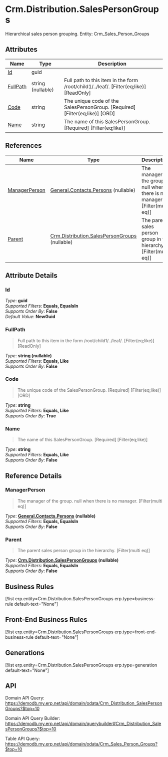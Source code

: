 # Crm.Distribution.SalesPersonGroups

Hierarchical sales person grouping. Entity: Crm_Sales_Person_Groups

## Attributes

| Name | Type | Description |
| ---- | ---- | --- |
| [Id](Crm.Distribution.SalesPersonGroups.md#Id) | guid |  
| [FullPath](Crm.Distribution.SalesPersonGroups.md#FullPath) | string (nullable) | Full path to this item in the form /root/child1/../leaf/. [Filter(eq;like)] [ReadOnly] 
| [Code](Crm.Distribution.SalesPersonGroups.md#Code) | string | The unique code of the SalesPersonGroup. [Required] [Filter(eq;like)] [ORD] 
| [Name](Crm.Distribution.SalesPersonGroups.md#Name) | string | The name of this SalesPersonGroup. [Required] [Filter(eq;like)] 

## References

| Name | Type | Description |
| ---- | ---- | --- |
| [ManagerPerson](Crm.Distribution.SalesPersonGroups.md#ManagerPerson) | [General.Contacts.Persons](General.Contacts.Persons.md) (nullable) | The manager of the group. null when there is no manager. [Filter(multi eq)] |
| [Parent](Crm.Distribution.SalesPersonGroups.md#Parent) | [Crm.Distribution.SalesPersonGroups](Crm.Distribution.SalesPersonGroups.md) (nullable) | The parent sales person group in the hierarchy. [Filter(multi eq)] |


## Attribute Details

### Id

_Type_: **guid**  
_Supported Filters_: **Equals, EqualsIn**  
_Supports Order By_: **False**  
_Default Value_: **NewGuid**  

### FullPath

> Full path to this item in the form /root/child1/../leaf/. [Filter(eq;like)] [ReadOnly]

_Type_: **string (nullable)**  
_Supported Filters_: **Equals, Like**  
_Supports Order By_: **False**  

### Code

> The unique code of the SalesPersonGroup. [Required] [Filter(eq;like)] [ORD]

_Type_: **string**  
_Supported Filters_: **Equals, Like**  
_Supports Order By_: **True**  

### Name

> The name of this SalesPersonGroup. [Required] [Filter(eq;like)]

_Type_: **string**  
_Supported Filters_: **Equals, Like**  
_Supports Order By_: **False**  


## Reference Details

### ManagerPerson

> The manager of the group. null when there is no manager. [Filter(multi eq)]

_Type_: **[General.Contacts.Persons](General.Contacts.Persons.md) (nullable)**  
_Supported Filters_: **Equals, EqualsIn**  
_Supports Order By_: **False**  

### Parent

> The parent sales person group in the hierarchy. [Filter(multi eq)]

_Type_: **[Crm.Distribution.SalesPersonGroups](Crm.Distribution.SalesPersonGroups.md) (nullable)**  
_Supported Filters_: **Equals, EqualsIn**  
_Supports Order By_: **False**  



## Business Rules

[!list erp.entity=Crm.Distribution.SalesPersonGroups erp.type=business-rule default-text="None"]

## Front-End Business Rules

[!list erp.entity=Crm.Distribution.SalesPersonGroups erp.type=front-end-business-rule default-text="None"]

## Generations

[!list erp.entity=Crm.Distribution.SalesPersonGroups erp.type=generation default-text="None"]

## API

Domain API Query:
<https://demodb.my.erp.net/api/domain/odata/Crm_Distribution_SalesPersonGroups?$top=10>

Domain API Query Builder:
<https://demodb.my.erp.net/api/domain/querybuilder#Crm_Distribution_SalesPersonGroups?$top=10>

Table API Query:
<https://demodb.my.erp.net/api/domain/odata/Crm_Sales_Person_Groups?$top=10>

